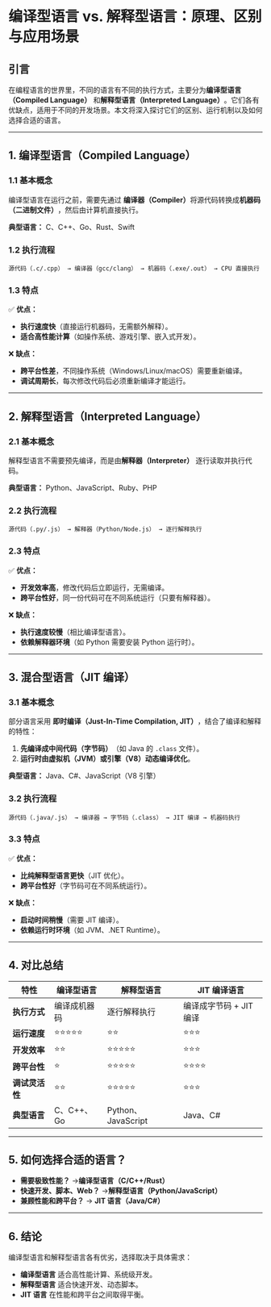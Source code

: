 # ​**​编译型语言 vs. 解释型语言：原理、区别与应用场景​**​

## ​**​引言​**​

在编程语言的世界里，不同的语言有不同的执行方式，主要分为 ​**​编译型语言（Compiled Language）​**​ 和 ​**​解释型语言（Interpreted Language）​**​。它们各有优缺点，适用于不同的开发场景。本文将深入探讨它们的区别、运行机制以及如何选择合适的语言。

---

## ​**​1. 编译型语言（Compiled Language）​**​

### ​**​1.1 基本概念​**​

编译型语言在运行之前，需要先通过 ​**​编译器（Compiler）​**​ 将源代码转换成 ​**​机器码（二进制文件）​**​，然后由计算机直接执行。

​**​典型语言：​**​ C、C++、Go、Rust、Swift

### ​**​1.2 执行流程​**​

```
源代码（.c/.cpp） → 编译器（gcc/clang） → 机器码（.exe/.out） → CPU 直接执行
```

### ​**​1.3 特点​**​

✅ ​**​优点：​**​

- ​**​执行速度快​**​（直接运行机器码，无需额外解释）。
- ​**​适合高性能计算​**​（如操作系统、游戏引擎、嵌入式开发）。

❌ ​**​缺点：​**​

- ​**​跨平台性差​**​，不同操作系统（Windows/Linux/macOS）需要重新编译。
- ​**​调试周期长​**​，每次修改代码后必须重新编译才能运行。

---

## ​**​2. 解释型语言（Interpreted Language）​**​

### ​**​2.1 基本概念​**​

解释型语言不需要预先编译，而是由 ​**​解释器（Interpreter）​**​ 逐行读取并执行代码。

​**​典型语言：​**​ Python、JavaScript、Ruby、PHP

### ​**​2.2 执行流程​**​

```
源代码（.py/.js） → 解释器（Python/Node.js） → 逐行解释执行
```

### ​**​2.3 特点​**​

✅ ​**​优点：​**​

- ​**​开发效率高​**​，修改代码后立即运行，无需编译。
- ​**​跨平台性好​**​，同一份代码可在不同系统运行（只要有解释器）。

❌ ​**​缺点：​**​

- ​**​执行速度较慢​**​（相比编译型语言）。
- ​**​依赖解释器环境​**​（如 Python 需要安装 Python 运行时）。

---

## ​**​3. 混合型语言（JIT 编译）​**​

### ​**​3.1 基本概念​**​

部分语言采用 ​**​即时编译（Just-In-Time Compilation, JIT）​**​，结合了编译和解释的特性：

1. ​**​先编译成中间代码（字节码）​**​（如 Java 的 `.class` 文件）。
2. ​**​运行时由虚拟机（JVM）或引擎（V8）动态编译优化​**​。

​**​典型语言：​**​ Java、C#、JavaScript（V8 引擎）

### ​**​3.2 执行流程​**​

```
源代码（.java/.js） → 编译器 → 字节码（.class） → JIT 编译 → 机器码执行
```

### ​**​3.3 特点​**​

✅ ​**​优点：​**​

- ​**​比纯解释型语言更快​**​（JIT 优化）。
- ​**​跨平台性好​**​（字节码可在不同系统运行）。

❌ ​**​缺点：​**​

- ​**​启动时间稍慢​**​（需要 JIT 编译）。
- ​**​依赖运行时环境​**​（如 JVM、.NET Runtime）。

---

## ​**​4. 对比总结​**​

|特性|编译型语言|解释型语言|JIT 编译语言|
|---|---|---|---|
|​**​执行方式​**​|编译成机器码|逐行解释执行|编译成字节码 + JIT 编译|
|​**​运行速度​**​|⭐⭐⭐⭐⭐|⭐⭐|⭐⭐⭐|
|​**​开发效率​**​|⭐⭐|⭐⭐⭐⭐⭐|⭐⭐⭐|
|​**​跨平台性​**​|⭐|⭐⭐⭐⭐⭐|⭐⭐⭐⭐|
|​**​调试灵活性​**​|⭐⭐|⭐⭐⭐⭐⭐|⭐⭐⭐|
|​**​典型语言​**​|C、C++、Go|Python、JavaScript|Java、C#|

---

## ​**​5. 如何选择合适的语言？​**​

- ​**​需要极致性能？​**​ → ​**​编译型语言（C/C++/Rust）​**​
- ​**​快速开发、脚本、Web？​**​ → ​**​解释型语言（Python/JavaScript）​**​
- ​**​兼顾性能和跨平台？​**​ → ​**​JIT 语言（Java/C#）​**​

---

## ​**​6. 结论​**​

编译型语言和解释型语言各有优劣，选择取决于具体需求：

- ​**​编译型语言​**​ 适合高性能计算、系统级开发。
- ​**​解释型语言​**​ 适合快速开发、动态脚本。
- ​**​JIT 语言​**​ 在性能和跨平台之间取得平衡。
